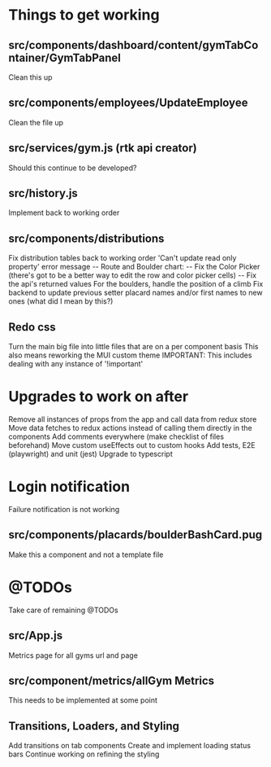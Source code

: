 # Things to get working

  ## src/components/dashboard/content/gymTabContainer/GymTabPanel
  Clean this up

  ## src/components/employees/UpdateEmployee
  Clean the file up

  ## src/services/gym.js (rtk api creator)
  Should this continue to be developed?

  ## src/history.js
  Implement back to working order

  ## src/components/distributions
  Fix distribution tables back to working order
    'Can't update read only property' error message
    -- Route and Boulder chart:
      -- Fix the Color Picker (there's got to be a better way to edit the row and color picker cells)
      -- Fix the api's returned values
      For the boulders, handle the position of a climb
  Fix backend to update previous setter placard names and/or first names to new ones (what did I mean by this?)

  ## Redo css
  Turn the main big file into little files that are on a per component basis
    This also means reworking the MUI custom theme
    IMPORTANT: This includes dealing with any instance of '!important'


# Upgrades to work on after
Remove all instances of props from the app and call data from redux store
Move data fetches to redux actions instead of calling them directly in the components
Add comments everywhere (make checklist of files beforehand)
Move custom useEffects out to custom hooks
Add tests, E2E (playwright) and unit (jest)
Upgrade to typescript

  # Login notification
  Failure notification is not working

  ## src/components/placards/boulderBashCard.pug
  Make this a component and not a template file

  # @TODOs
  Take care of remaining @TODOs

  ## src/App.js
  Metrics page for all gyms url and page

  ## src/component/metrics/allGym Metrics
  This needs to be implemented at some point

  ## Transitions, Loaders, and Styling
  Add transitions on tab components
  Create and implement loading status bars
  Continue working on refining the styling